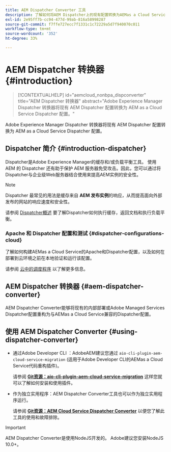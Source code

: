 ```yaml
---
title: AEM Dispatcher Converter 工具
description: 了解如何将AEM Dispatcher上的现有配置转换为AEMas a Cloud ServiceDispatcher上的配置。
exl-id: 2e95ff7b-cc94-477d-99ab-816a58998287
source-git-commit: f7ffe727ecc7f1331c1c72229a5d7f940070c011
workflow-type: tm+mt
source-wordcount: '352'
ht-degree: 33%

---
```


# AEM Dispatcher 转换器 {#introduction}

>[!CONTEXTUALHELP]
>id="aemcloud_nonbpa_dispconverter"
>title="AEM Dispatcher 转换器"
>abstract="Adobe Experience Manager Dispatcher 转换器将现有 AEM Dispatcher 配置转换为 AEM as a Cloud Service Dispatcher 配置。"

Adobe Experience Manager Dispatcher 转换器将现有 AEM Dispatcher 配置转换为 AEM as a Cloud Service Dispatcher 配置。

## Dispatcher 简介 {#introduction-dispatcher}

Dispatcher是Adobe Experience Manager的缓存和/或负载平衡工具。 使用 AEM 的 Dispatcher 还有助于保护 AEM 服务器免受攻击。因此，您可以通过将Dispatcher与企业级Web服务器结合使用来提高AEM实例的安全性。

>[!NOTE]
>Dispatcher 最常见的用法是缓存来自 **AEM 发布实例**&#x200B;的响应，从而提高面向外部发布的网站的响应速度和安全性。

请参阅 [Dispatcher概述](https://experienceleague.adobe.com/docs/experience-manager-dispatcher/using/dispatcher.html) 要了解Dispatcher如何执行缓存，返回文档和执行负载平衡。

### Apache 和 Dispatcher 配置和测试 {#dispatcher-configurations-cloud}

了解如何构建AEMas a Cloud Service的Apache和Dispatcher配置，以及如何在部署到云环境之前在本地验证和运行该配置。

请参阅 [云中的调度程序](https://experienceleague.adobe.com/docs/experience-manager-cloud-service/content/implementing/content-delivery/disp-overview.html) 以了解更多信息。

## AEM Dispatcher 转换器 {#aem-dispatcher-converter}

AEM Dispatcher Converter能够将现有的内部部署或Adobe Managed Services Dispatcher配置重构为与AEMas a Cloud Service兼容的Dispatcher配置。

## 使用 AEM Dispatcher Converter {#using-dispatcher-converter}

* 通过Adobe Developer CLI ：AdobeAEM建议您通过 `aio-cli-plugin-aem-cloud-service-migration` (适用于Adobe Developer CLI的AEMas a Cloud Service代码重构插件)。

  请参阅 **[Git资源：aio-cli-plugin-aem-cloud-service-migration](https://github.com/adobe/aio-cli-plugin-aem-cloud-service-migration#introduction)** 这样您就可以了解如何安装和使用插件。

* 作为独立实用程序：AEM Dispatcher Converter工具也可以作为独立实用程序运行。

  请参阅 **[Git资源：AEM Cloud Service Dispatcher Converter](https://github.com/adobe/aem-cloud-service-source-migration/tree/master/packages/dispatcher-converter)** 以便您了解此工具的使用和故障排除。

>[!IMPORTANT]
>AEM Dispatcher Converter是使用NodeJS开发的。 Adobe建议您安装NodeJS 10.0+。
